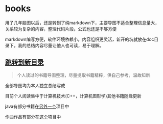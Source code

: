 # books

用了几年脑图以后，还是转到了纯markdown下，主要导图不适合整理信息量大，关系较为复杂的内容，整理代码片段，公式也还是不够方便

markdown编写方便，软件环境依赖小，内容组织更灵活，新开的坑就放在doc目录下。我的总结内容尽量让他人也可读，易于理解。

## [跳转到新目录](doc/readme.md)

> 个人读过的书籍导图整理，尽量提取书籍精粹，供自己参考，温故知新

全部导图均为本人独立总结写成

目前个人阅读集中于计算机技术(C++，计算机图形学)其他书籍随缘更新

java有部分书籍在[另外一个](https://github.com/Ryu613/java-all-in-one)项目中

作曲作品有部分在[这个](https://github.com/Ryu613/musical-composition)项目中
